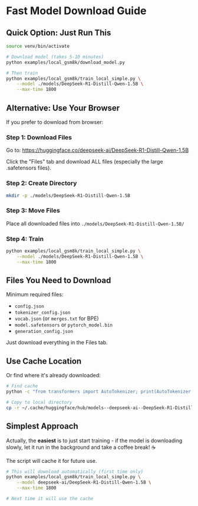 # Fast Model Download Guide

## Quick Option: Just Run This

```bash
source venv/bin/activate

# Download model (takes 5-10 minutes)
python examples/local_gsm8k/download_model.py

# Then train
python examples/local_gsm8k/train_local_simple.py \
    --model ./models/DeepSeek-R1-Distill-Qwen-1.5B \
    --max-time 1800
```

## Alternative: Use Your Browser

If you prefer to download from browser:

### Step 1: Download Files

Go to: https://huggingface.co/deepseek-ai/DeepSeek-R1-Distill-Qwen-1.5B

Click the "Files" tab and download ALL files (especially the large .safetensors files).

### Step 2: Create Directory

```bash
mkdir -p ./models/DeepSeek-R1-Distill-Qwen-1.5B
```

### Step 3: Move Files

Place all downloaded files into `./models/DeepSeek-R1-Distill-Qwen-1.5B/`

### Step 4: Train

```bash
python examples/local_gsm8k/train_local_simple.py \
    --model ./models/DeepSeek-R1-Distill-Qwen-1.5B \
    --max-time 1800
```

## Files You Need to Download

Minimum required files:
- `config.json`
- `tokenizer_config.json`
- `vocab.json` (or `merges.txt` for BPE)
- `model.safetensors` or `pytorch_model.bin`
- `generation_config.json`

Just download everything in the Files tab.

## Use Cache Location

Or find where it's already downloaded:

```bash
# Find cache
python -c "from transformers import AutoTokenizer; print(AutoTokenizer.from_pretrained('deepseek-ai/DeepSeek-R1-Distill-Qwen-1.5B').init_kwargs)"

# Copy to local directory
cp -r ~/.cache/huggingface/hub/models--deepseek-ai--DeepSeek-R1-Distill-Qwen-1.5B/snapshots/*/ ./models/DeepSeek-R1-Distill-Qwen-1.5B/
```

## Simplest Approach

Actually, the **easiest** is to just start training - if the model is downloading slowly, let it run in the background and take a coffee break! ☕

The script will cache it for future use.

```bash
# This will download automatically (first time only)
python examples/local_gsm8k/train_local_simple.py \
    --model deepseek-ai/DeepSeek-R1-Distill-Qwen-1.5B \
    --max-time 1800

# Next time it will use the cache
```

